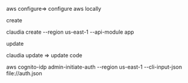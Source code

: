 aws configure=> configure aws locally

create

claudia create --region us-east-1 --api-module app

update

claudia update => update code

aws cognito-idp admin-initiate-auth --region us-east-1 --cli-input-json file://auth.json
